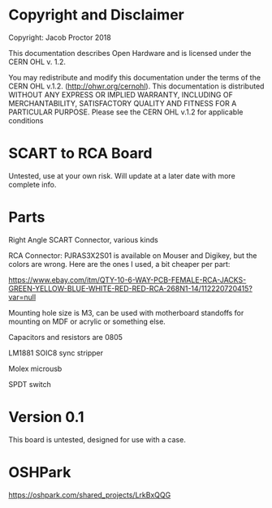 # Copyright and Disclaimer
Copyright: Jacob Proctor 2018

This documentation describes Open Hardware and is licensed under the
CERN OHL v. 1.2.

You may redistribute and modify this documentation under the terms of the
CERN OHL v.1.2. (http://ohwr.org/cernohl). This documentation is distributed
WITHOUT ANY EXPRESS OR IMPLIED WARRANTY, INCLUDING OF
MERCHANTABILITY, SATISFACTORY QUALITY AND FITNESS FOR A
PARTICULAR PURPOSE. Please see the CERN OHL v.1.2 for applicable
conditions

# SCART to RCA Board

Untested, use at your own risk. Will update at a later date with more complete info.

# Parts

Right Angle SCART Connector, various kinds

RCA Connector: PJRAS3X2S01 is available on Mouser and Digikey, but the colors are wrong. Here are the ones I used, a bit cheaper per part:

https://www.ebay.com/itm/QTY-10-6-WAY-PCB-FEMALE-RCA-JACKS-GREEN-YELLOW-BLUE-WHITE-RED-RED-RCA-268N1-14/112220720415?var=null

Mounting hole size is M3, can be used with motherboard standoffs for mounting on MDF or acrylic or something else.

Capacitors and resistors are 0805

LM1881 SOIC8 sync stripper

Molex microusb

SPDT switch


# Version 0.1
This board is untested, designed for use with a case.

# OSHPark
https://oshpark.com/shared_projects/LrkBxQQG